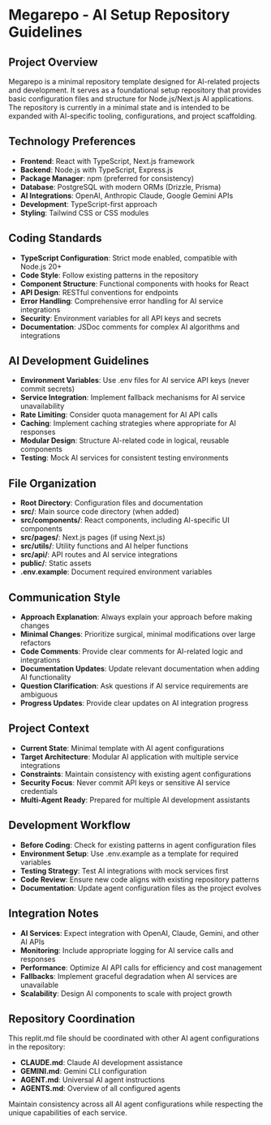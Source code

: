 # Megarepo - AI Setup Repository Guidelines

## Project Overview
Megarepo is a minimal repository template designed for AI-related projects and development. It serves as a foundational setup repository that provides basic configuration files and structure for Node.js/Next.js AI applications. The repository is currently in a minimal state and is intended to be expanded with AI-specific tooling, configurations, and project scaffolding.

## Technology Preferences
- **Frontend**: React with TypeScript, Next.js framework
- **Backend**: Node.js with TypeScript, Express.js
- **Package Manager**: npm (preferred for consistency)
- **Database**: PostgreSQL with modern ORMs (Drizzle, Prisma)
- **AI Integrations**: OpenAI, Anthropic Claude, Google Gemini APIs
- **Development**: TypeScript-first approach
- **Styling**: Tailwind CSS or CSS modules

## Coding Standards
- **TypeScript Configuration**: Strict mode enabled, compatible with Node.js 20+
- **Code Style**: Follow existing patterns in the repository
- **Component Structure**: Functional components with hooks for React
- **API Design**: RESTful conventions for endpoints
- **Error Handling**: Comprehensive error handling for AI service integrations
- **Security**: Environment variables for all API keys and secrets
- **Documentation**: JSDoc comments for complex AI algorithms and integrations

## AI Development Guidelines
- **Environment Variables**: Use .env files for AI service API keys (never commit secrets)
- **Service Integration**: Implement fallback mechanisms for AI service unavailability
- **Rate Limiting**: Consider quota management for AI API calls
- **Caching**: Implement caching strategies where appropriate for AI responses
- **Modular Design**: Structure AI-related code in logical, reusable components
- **Testing**: Mock AI services for consistent testing environments

## File Organization
- **Root Directory**: Configuration files and documentation
- **src/**: Main source code directory (when added)
- **src/components/**: React components, including AI-specific UI components
- **src/pages/**: Next.js pages (if using Next.js)
- **src/utils/**: Utility functions and AI helper functions
- **src/api/**: API routes and AI service integrations
- **public/**: Static assets
- **.env.example**: Document required environment variables

## Communication Style
- **Approach Explanation**: Always explain your approach before making changes
- **Minimal Changes**: Prioritize surgical, minimal modifications over large refactors
- **Code Comments**: Provide clear comments for AI-related logic and integrations
- **Documentation Updates**: Update relevant documentation when adding AI functionality
- **Question Clarification**: Ask questions if AI service requirements are ambiguous
- **Progress Updates**: Provide clear updates on AI integration progress

## Project Context
- **Current State**: Minimal template with AI agent configurations
- **Target Architecture**: Modular AI application with multiple service integrations
- **Constraints**: Maintain consistency with existing agent configurations
- **Security Focus**: Never commit API keys or sensitive AI service credentials
- **Multi-Agent Ready**: Prepared for multiple AI development assistants

## Development Workflow
- **Before Coding**: Check for existing patterns in agent configuration files
- **Environment Setup**: Use .env.example as a template for required variables
- **Testing Strategy**: Test AI integrations with mock services first
- **Code Review**: Ensure new code aligns with existing repository patterns
- **Documentation**: Update agent configuration files as the project evolves

## Integration Notes
- **AI Services**: Expect integration with OpenAI, Claude, Gemini, and other AI APIs
- **Monitoring**: Include appropriate logging for AI service calls and responses
- **Performance**: Optimize AI API calls for efficiency and cost management
- **Fallbacks**: Implement graceful degradation when AI services are unavailable
- **Scalability**: Design AI components to scale with project growth

## Repository Coordination
This replit.md file should be coordinated with other AI agent configurations in the repository:
- **CLAUDE.md**: Claude AI development assistance
- **GEMINI.md**: Gemini CLI configuration
- **AGENT.md**: Universal AI agent instructions
- **AGENTS.md**: Overview of all configured agents

Maintain consistency across all AI agent configurations while respecting the unique capabilities of each service.